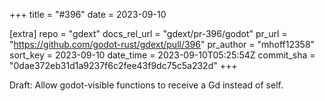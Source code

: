 +++
title = "#396"
date = 2023-09-10

[extra]
repo = "gdext"
docs_rel_url = "gdext/pr-396/godot"
pr_url = "https://github.com/godot-rust/gdext/pull/396"
pr_author = "mhoff12358"
sort_key = 2023-09-10
date_time = 2023-09-10T05:25:54Z
commit_sha = "0dae372eb31d1a9237f6c2fee43f9dc75c5a232d"
+++

Draft: Allow godot-visible functions to receive a Gd instead of self.
